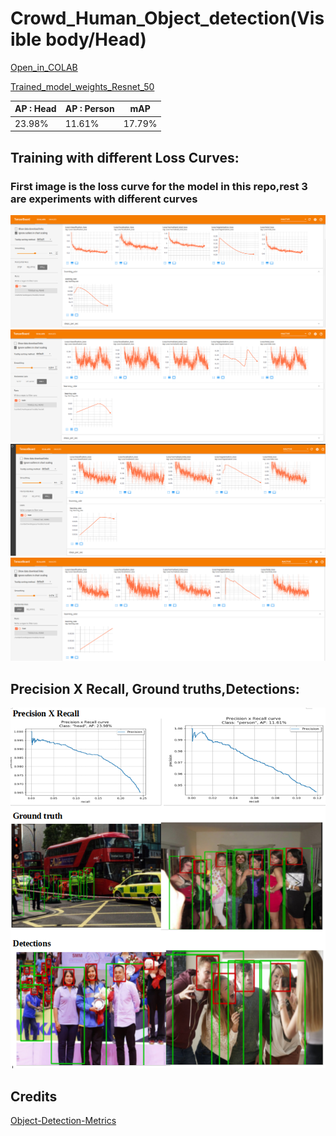 # Crowd_Human_Object_detection(Visible body/Head)

[Open_in_COLAB](https://colab.research.google.com/drive/1qvQA-rxF0330xe3k3A7jvXDwItmZDj2O?usp=sharing)


[Trained_model_weights_Resnet_50](https://drive.google.com/file/d/1-WHSoeulyKQ_A2y06-wrE8D1Xlr7T8EE/view?usp=sharing)

| AP : Head  | AP : Person | mAP |
| ---------- | ------- |------ |
| 23.98%  | 11.61%  | 17.79% |



## Training with different Loss Curves: 
### First image is the loss curve for the model in this repo,rest 3 are experiments with different curves 
![](https://github.com/ManojKesani/crowdhuman/blob/master/images/train1.png)
![](https://github.com/ManojKesani/crowdhuman/blob/master/images/train2.png)
![](https://github.com/ManojKesani/crowdhuman/blob/master/images/train3.png)
![](https://github.com/ManojKesani/crowdhuman/blob/master/images/train4.png)


## Precision X Recall, Ground truths,Detections: 
![](https://github.com/ManojKesani/crowdhuman/blob/master/images/Screenshot%20from%202020-09-30%2023-37-41.png)




## Credits

[Object-Detection-Metrics](https://github.com/rafaelpadilla/Object-Detection-Metrics)
